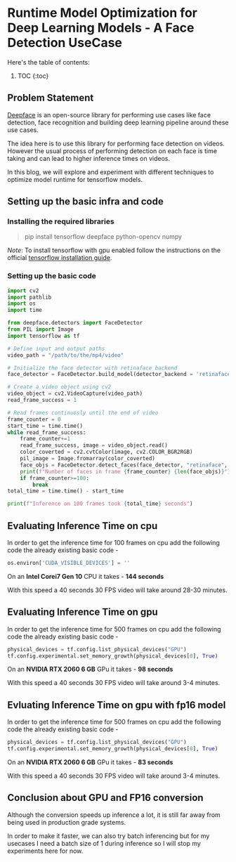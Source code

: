 # Runtime Model Optimization for Deep Learning Models - A Face Detection UseCase

Here's the table of contents:

1. TOC
{:toc}

## Problem Statement

[Deepface](https://github.com/serengil/deepface) is an open-source library for performing use cases like face detection, face recognition and building deep learning pipeline around these use cases.

The idea here is to use this library for performing face detection on videos. However the usual process of performing detection on each face is time taking and can lead to higher inference times on videos.

In this blog, we will explore and experiment with different techniques to optimize model runtime for tensorflow models.

## Setting up the basic infra and code

### Installing the required libraries
 > pip install tensorflow deepface python-opencv numpy 

 *Note*: To install tensorflow with gpu enabled follow the instructions on the official [tensorflow installation guide](https://www.tensorflow.org/install/pip).

### Setting up the basic code

```python
import cv2
import pathlib
import os
import time

from deepface.detectors import FaceDetector
from PIL import Image
import tensorflow as tf

# Define input and output paths
video_path = "/path/to/the/mp4/video"

# Initialize the face detector with retinaface backend
face_detector = FaceDetector.build_model(detector_backend = 'retinaface')

# Create a video object using cv2
video_object = cv2.VideoCapture(video_path)
read_frame_success = 1

# Read frames continuosly until the end of video
frame_counter = 0
start_time = time.time()
while read_frame_success:
    frame_counter+=1
    read_frame_success, image = video_object.read()
    color_coverted = cv2.cvtColor(image, cv2.COLOR_BGR2RGB)
    pil_image = Image.fromarray(color_coverted)
    face_objs = FaceDetector.detect_faces(face_detector, "retinaface", image)
    print(f"Number of faces in frame {frame_counter} {len(face_objs)}")
    if frame_counter>=100:
        break
total_time = time.time() - start_time

print(f"Inference on 100 frames took {total_time} seconds")
```

## Evaluating Inference Time on cpu

In order to get the inference time for 100 frames on cpu add the following code the already existing basic code - 

```python
os.environ['CUDA_VISIBLE_DEVICES'] = ''
```

On an **Intel Corei7 Gen 10** CPU it takes - **144 seconds**

With this speed a 40 seconds 30 FPS video will take around 28-30 minutes. 

## Evaluating Inference Time on gpu

In order to get the inference time for 500 frames on cpu add the following code the already existing basic code - 

```python
physical_devices = tf.config.list_physical_devices("GPU")
tf.config.experimental.set_memory_growth(physical_devices[0], True)
```

On an **NVIDIA RTX 2060 6 GB** GPu it takes - **98 seconds**

With this speed a 40 seconds 30 FPS video will take around 3-4 minutes. 

## Evluating Inference Time on gpu with fp16 model

In order to get the inference time for 500 frames on cpu add the following code the already existing basic code - 

```python
physical_devices = tf.config.list_physical_devices("GPU")
tf.config.experimental.set_memory_growth(physical_devices[0], True)
```

On an **NVIDIA RTX 2060 6 GB** GPu it takes - **83 seconds**

With this speed a 40 seconds 30 FPS video will take around 3-4 minutes. 

## Conclusion about GPU and FP16 conversion

Although the conversion speeds up inference a lot, it is still far away from being used in production grade systems.

In order to make it faster, we can also try batch inferencing but for my usecases I need a batch size of 1 during inference so I will stop my experiments here for now.